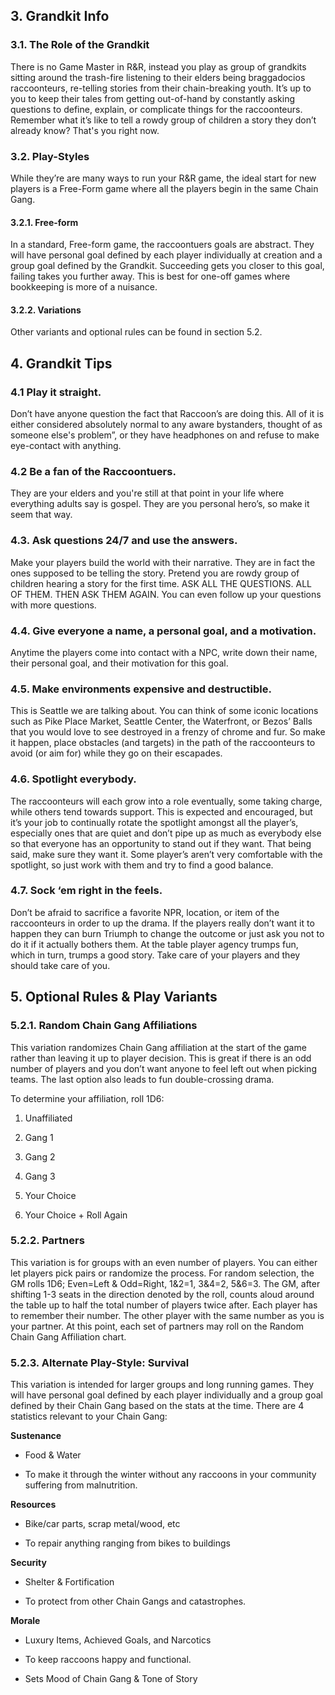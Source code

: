 ## 3. Grandkit Info



### 3.1. The Role of the Grandkit

There is no Game Master in R&R, instead you play as group of grandkits sitting around the trash-fire listening to their elders being braggadocios raccoonteurs, re-telling stories from their chain-breaking youth.
It’s up to you to keep their tales from getting out-of-hand by constantly asking questions to define, explain, or complicate things for the raccoonteurs.
Remember what it’s like to tell a rowdy group of children a story they don’t already know?
That's you right now.



### 3.2. Play-Styles

While they’re are many ways to run your R&R game, the ideal start for new players is a Free-Form game where all the players begin in the same Chain Gang.



#### 3.2.1. Free-form

In a standard, Free-form game, the raccoontuers goals are abstract.
They will have personal goal defined by each player individually at creation and a group goal defined by the Grandkit.
Succeeding gets you closer to this goal, failing takes you further away. This is best for one-off games where bookkeeping is more of a nuisance.



#### 3.2.2. Variations

Other variants and optional
rules can be found in section 5.2.



## 4. Grandkit Tips



### 4.1 Play it straight.

Don’t have anyone question the fact that Raccoon’s are doing this.
All of it is either considered absolutely normal to any aware bystanders, thought of as someone else's problem”, or they have headphones on and refuse to make eye-contact with anything.



### 4.2 Be a fan of the Raccoontuers.

They are your elders and you're still at that point in your life where everything adults say is gospel.
They are you personal hero’s, so make it seem
that way.



### 4.3. Ask questions 24/7 and use the answers.

Make your players build the world with their narrative.
They are in fact the ones supposed to be telling the story.
Pretend you are rowdy group of children hearing a story for the first time.
ASK ALL THE QUESTIONS.
ALL OF THEM.
THEN ASK THEM AGAIN.
You can even follow up your questions with more questions.



### 4.4. Give everyone a name, a personal goal, and a motivation.

Anytime the players come into contact with a NPC, write down their name, their personal goal, and their motivation for this goal.



### 4.5. Make environments expensive and destructible.

This is Seattle we are talking about.
You can think of some iconic locations such as Pike Place Market, Seattle Center, the Waterfront, or Bezos’ Balls that you would love to see destroyed in a frenzy of chrome and fur.
So make it happen, place obstacles (and targets) in the path of the raccoonteurs to avoid (or aim for) while they go on their escapades.



### 4.6. Spotlight everybody.

The raccoonteurs will each grow into a role eventually, some taking charge, while others tend towards support.
This is expected and encouraged, but it’s your job to continually rotate the spotlight amongst all the player’s, especially ones that are quiet and don’t pipe up as much as everybody else so that everyone has an opportunity to stand out if they want.
That being said, make sure they want it.
Some player’s aren’t very comfortable with the spotlight, so just work with them and try to find a good balance.



### 4.7. Sock ‘em right in the feels.

Don’t be afraid to sacrifice a favorite NPR, location, or item of the raccoonteurs in order to up the drama.
If the players really don’t want it to happen they can burn Triumph to change the outcome or just ask you not to do it if it actually bothers them.
At the table player agency trumps fun, which in turn, trumps a good story.
Take care of your players and they should take care of you.



## 5. Optional Rules & Play Variants



### 5.2.1. Random Chain Gang Affiliations

This variation randomizes Chain Gang affiliation at the start of the game rather than leaving it up to player decision.
This is great if there is an odd number of players and you don’t
want anyone to feel left out when picking teams.
The last option also leads to fun
double-crossing drama.



   To determine your affiliation, roll 1D6:

  1. Unaffiliated

  2. Gang 1

  3. Gang 2

  4. Gang 3

  5. Your Choice

  6. Your Choice + Roll Again



### 5.2.2. Partners

This variation is for groups with an even number of players. You can either let players pick pairs or randomize the process.
For random selection, the GM rolls 1D6; Even=Left &
Odd=Right, 1&2=1, 3&4=2, 5&6=3. The GM, after shifting 1-3 seats in
the direction denoted by the roll, counts aloud around the table up to half the
total number of players twice after.
Each player has to remember their number.
The other player with the same number as you is your partner.
At this point, each set of partners may roll on the Random Chain Gang Affiliation chart.



### 5.2.3. Alternate Play-Style: Survival

This variation is intended for larger groups and long running games.
They will have personal goal defined by each player individually and a group goal defined by their Chain Gang based on the stats at the time.
There are 4 statistics relevant to your Chain Gang:



**Sustenance**

- Food & Water

- To make it through the
winter without any raccoons in your community suffering from malnutrition.

**Resources**

- Bike/car parts, scrap
metal/wood, etc

- To repair anything ranging from bikes to buildings

**Security**

- Shelter & Fortification

- To protect from other Chain Gangs and catastrophes.

**Morale**

- Luxury Items, Achieved Goals, and Narcotics

- To keep raccoons happy and functional.

- Sets Mood of Chain Gang & Tone of Story
